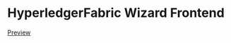 # HyperledgerFabric Wizard Frontend
[Preview](https://andrydeangelis.github.io/HyperledgerFabricWizardFrontend/)
